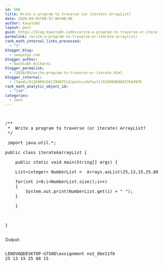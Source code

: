 ```yaml
---
id: 506
title: Write a program to traverse (or iterate) ArrayList?
date: 2020-09-01T08:57:00+00:00
author: kaustubh
layout: post
guid: https://blog.kaustubh.codes/write-a-program-to-traverse-or-iterate-arraylist/
permalink: /write-a-program-to-traverse-or-iterate-arraylist/
rank_math_internal_links_processed:
  - "1"
blogger_blog:
  - swayalgo.com
blogger_author:
  - Kaustubh Kulkarni
blogger_permalink:
  - /2020/09/write-program-to-traverse-or-iterate.html
blogger_internal:
  - /feeds/8126989156179907512/posts/default/618984096937664976
rank_math_analytic_object_id:
  - "110"
categories:
  - Java
---
```

<pre><br /><br />/**<br /> *  Write a program to traverse (or iterate) ArrayList?<br /> */<br /><br /> import java.util.*;<br /><br />public class iterateAarrayList {<br /><br />    public static void main(String[] args) {<br /><br />    List&lt;integer> NumberList =  Arrays.asList(25,13,15,25,88,15);<br /><br />    for(int i=0;i&lt;NumberList.size();i++)<br />    {<br />        System.out.print(NumberList.get(i) + " ");         <br />    }<br />        <br />    }<br /><br />    <br />    <br />}<br /><br /></pre>

Output: 

<pre><br />LENOVO@DESKTOP-U7S0D\assignment no2_8be11fb<br />25 13 15 25 88 15 <br /></pre>